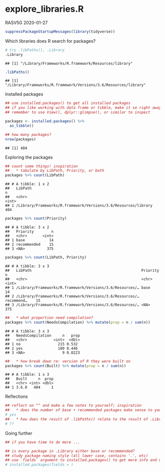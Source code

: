 explore\_libraries.R
================
RASV5G
2020-01-27

``` r
suppressPackageStartupMessages(library(tidyverse))
```

Which libraries does R search for packages?

``` r
# try .libPaths(), .Library
.Library
```

    ## [1] "/Library/Frameworks/R.framework/Resources/library"

``` r
.libPaths()
```

    ## [1] "/Library/Frameworks/R.framework/Versions/3.6/Resources/library"

Installed packages

``` r
## use installed.packages() to get all installed packages
## if you like working with data frame or tibble, make it so right away!
## remember to use View(), dplyr::glimpse(), or similar to inspect

packages <- installed.packages() %>% 
  as_tibble()

## how many packages?
nrow(packages)
```

    ## [1] 404

Exploring the packages

``` r
## count some things! inspiration
##   * tabulate by LibPath, Priority, or both
packages %>% count(LibPath)
```

    ## # A tibble: 1 x 2
    ##   LibPath                                                            n
    ##   <chr>                                                          <int>
    ## 1 /Library/Frameworks/R.framework/Versions/3.6/Resources/library   404

``` r
packages %>% count(Priority)
```

    ## # A tibble: 3 x 2
    ##   Priority        n
    ##   <chr>       <int>
    ## 1 base           14
    ## 2 recommended    15
    ## 3 <NA>          375

``` r
packages %>% count(LibPath, Priority)
```

    ## # A tibble: 3 x 3
    ##   LibPath                                                  Priority       n
    ##   <chr>                                                    <chr>      <int>
    ## 1 /Library/Frameworks/R.framework/Versions/3.6/Resources/… base          14
    ## 2 /Library/Frameworks/R.framework/Versions/3.6/Resources/… recommend…    15
    ## 3 /Library/Frameworks/R.framework/Versions/3.6/Resources/… <NA>         375

``` r
##   * what proportion need compilation?
packages %>% count(NeedsCompilation) %>% mutate(prop = n / sum(n))
```

    ## # A tibble: 3 x 3
    ##   NeedsCompilation     n   prop
    ##   <chr>            <int>  <dbl>
    ## 1 no                 215 0.532 
    ## 2 yes                180 0.446 
    ## 3 <NA>                 9 0.0223

``` r
##   * how break down re: version of R they were built on
packages %>% count(Built) %>% mutate(prop = n / sum(n))
```

    ## # A tibble: 1 x 3
    ##   Built     n  prop
    ##   <chr> <int> <dbl>
    ## 1 3.6.0   404     1

Reflections

``` r
## reflect on ^^ and make a few notes to yourself; inspiration
##   * does the number of base + recommended packages make sense to you?
# yes
##   * how does the result of .libPaths() relate to the result of .Library?
# ??
```

Going further

``` r
## if you have time to do more ...

## is every package in .Library either base or recommended?
## study package naming style (all lower case, contains '.', etc)
## use `fields` argument to installed.packages() to get more info and use it!
# installed.packages(fields = )
```
